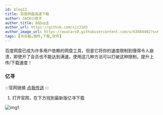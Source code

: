 ```yaml
---
id: blog12
title: 百度网盘高速下载
author: JACK小桔子
author_title: B站up主
author_url: https://github.com/xjz3103
author_image_url: https://avatars0.githubusercontent.com/u/63684402?s=60&v=4
tags: [浏览器,插件,下载,软件]
---
```

百度网盘已成为许多用户依赖的网盘工具，但是它将你的速度限制到慢得令人崩溃，即使开了会员也不能达到满速。使用这几种方法可以打破这种限制，提升上传/下载速度！
<!--truncate-->
### 亿寻
:::官网链接
[点我传送](https://yixun.writeas.com/yi-xun)
:::
1. 打开官网，在下方找到最新版亿寻下载

![img1](https://s1.ax1x.com/2020/07/19/UfCakt.png "© JACK小桔子")